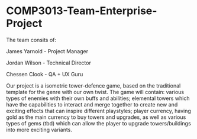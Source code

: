 # COMP3013-Team-Enterprise-Project

The team consits of:

James Yarnold - Project Manager

Jordan Wilson - Technical Director

Chessen Clook - QA + UX Guru

Our project is a isometric tower-defence game, based on the traditional template for the genre with our own twist.
The game will contain: various types of enemies with their own buffs and abilities; elemental towers which have the capabilities to interact and merge together to create new and exciting effects that can inspire different playstyles; player currency, having gold as the main currency to buy towers and upgrades, as well as various types of gems (tbd) which can allow the player to upgrade towers/buildings into more exciting variants.
